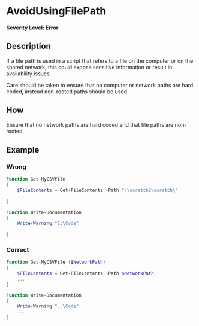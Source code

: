 # AvoidUsingFilePath
**Severity Level: Error**

## Description
If a file path is used in a script that refers to a file on the computer or on the shared network, this could expose sensitive information or result in availability issues.

Care should be taken to ensure that no computer or network paths are hard coded, instead non-rooted paths should be used.

## How
Ensure that no network paths are hard coded and that file paths are non-rooted.

## Example
### Wrong
``` PowerShell
Function Get-MyCSVFile
{
	$FileContents = Get-FileContents -Path "\\scratch2\scratch\"
	...
}

Function Write-Documentation
{
	Write-Warning "E:\Code"
	...
}
```

### Correct
``` PowerShell
Function Get-MyCSVFile ($NetworkPath)
{
	$FileContents = Get-FileContents -Path $NetworkPath
	...
}

Function Write-Documentation
{
	Write-Warning "..\Code"
	...
}
```
